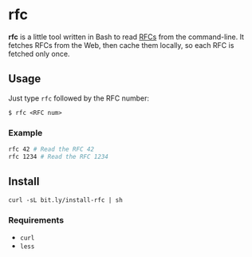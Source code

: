 # rfc

**rfc** is a little tool written in Bash to read [RFCs][ietf-rfc] from the
command-line. It fetches RFCs from the Web, then cache them locally, so each RFC
is fetched only once.

## Usage

Just type `rfc` followed by the RFC number:

```
$ rfc <RFC num>
```

### Example

```sh
rfc 42 # Read the RFC 42
rfc 1234 # Read the RFC 1234
```

## Install

```
curl -sL bit.ly/install-rfc | sh
```

### Requirements

- `curl`
- `less`


[ietf-rfc]: http://www.ietf.org/rfc.html

